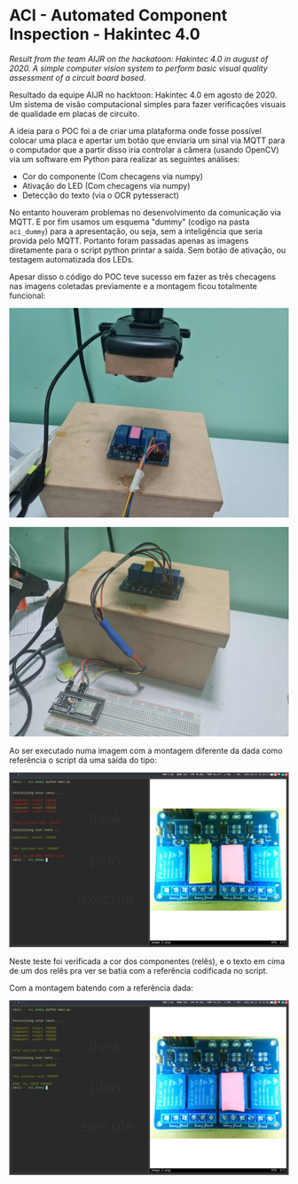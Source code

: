 # ACI - Automated Component Inspection - Hakintec 4.0

*Result from the team AIJR on the hackatoon: Hakintec 4.0 in august of 2020. A
simple computer vision system to perform basic visual quality assessment of a
circuit board based.*

Resultado da equipe AIJR no hacktoon: Hakintec 4.0 em agosto de 2020. Um sistema
de visão computacional simples para fazer verificações visuais de qualidade em
placas de circuito.

A ideia para o POC foi a de criar uma plataforma onde fosse possível colocar
uma placa e apertar um botão que enviaria um sinal via MQTT para o computador
que a partir disso iria controlar a câmera (usando OpenCV) via um software em
Python para realizar as seguintes análises:

- Cor do componente (Com checagens via numpy)
- Ativação do LED (Com checagens via numpy)
- Detecção do texto (via o OCR pytesseract)

No entanto houveram problemas no desenvolvimento da comunicação via MQTT. E por
fim usamos um esquema "dummy" (codígo na pasta `aci_dummy`) para a
apresentação, ou seja, sem a inteligência que seria provida pelo MQTT. Portanto
foram passadas apenas as imagens diretamente para o script python printar a
saída. Sem botão de ativação, ou testagem automatizada dos LEDs.

Apesar disso o código do POC teve sucesso em fazer as três checagens nas
imagens coletadas previamente e a montagem ficou totalmente funcional:

![Montagem final](fotos/montagem_1.jpeg)

![Montagem final](fotos/montagem_2.jpeg)

Ao ser executado numa imagem com a montagem diferente da dada como referência
o script dá uma saída do tipo:

![Saída do script](fotos/final_result_2.png)

Neste teste foi verificada a cor dos componentes (relês), e o texto em cima de
um dos relês pra ver se batia com a referência codificada no script.

Com a montagem batendo com a referência dada:

![Saída do script](fotos/final_result.png)
